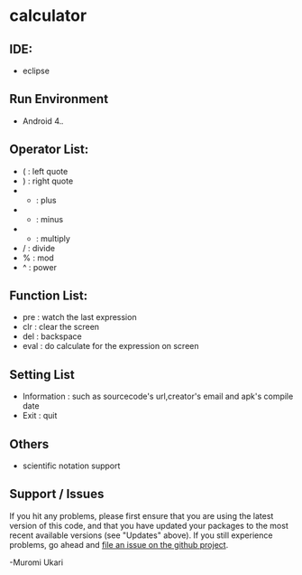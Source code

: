 # calculator

## IDE:

* eclipse

## Run Environment

* Android 4.*.*
    
## Operator List:

* ( : left quote</a>
* ) : right quote
* + : plus
* - : minus
* * : multiply
* / : divide
* % : mod
* ^ : power

## Function List:

* pre : watch the last expression
* clr : clear the screen
* del : backspace
* eval : do calculate for the expression on screen

## Setting List

* Information : such as sourcecode's url,creator's email and apk's compile date
* Exit : quit

## Others

* scientific notation support

## Support / Issues

If you hit any problems, please first ensure that you are using the latest version
of this code, and that you have updated your packages to the most recent available
versions (see "Updates" above). If you still experience problems, go ahead and
[file an issue on the github project](https://github.com/ukari/calculator).

-Muromi Ukari
